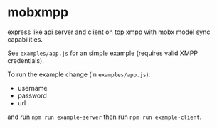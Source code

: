 # mobxmpp

express like api server and client on top xmpp with mobx model sync capabilities.

See `examples/app.js` for an simple example (requires valid XMPP credentials).

To run the example change (in `examples/app.js`):

 - username
 - password
 - url

and run `npm run example-server` then run `npm run example-client`.
